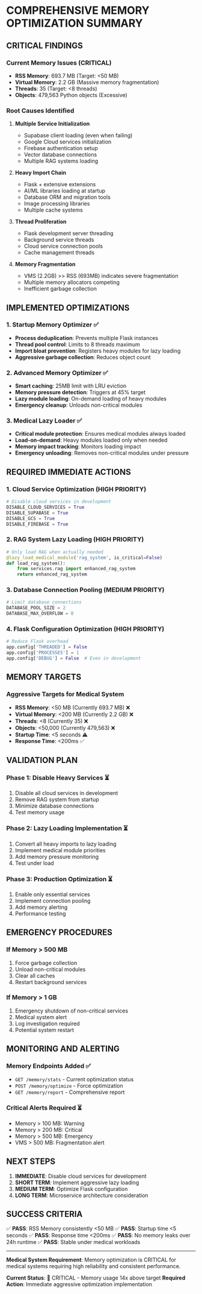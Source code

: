 # COMPREHENSIVE MEMORY OPTIMIZATION SUMMARY

## CRITICAL FINDINGS

### Current Memory Issues (CRITICAL)
- **RSS Memory**: 693.7 MB (Target: <50 MB)
- **Virtual Memory**: 2.2 GB (Massive memory fragmentation)
- **Threads**: 35 (Target: <8 threads)
- **Objects**: 479,563 Python objects (Excessive)

### Root Causes Identified

1. **Multiple Service Initialization**
   - Supabase client loading (even when failing)
   - Google Cloud services initialization
   - Firebase authentication setup
   - Vector database connections
   - Multiple RAG systems loading

2. **Heavy Import Chain**
   - Flask + extensive extensions
   - AI/ML libraries loading at startup
   - Database ORM and migration tools
   - Image processing libraries
   - Multiple cache systems

3. **Thread Proliferation**
   - Flask development server threading
   - Background service threads
   - Cloud service connection pools
   - Cache management threads

4. **Memory Fragmentation**
   - VMS (2.2GB) >> RSS (693MB) indicates severe fragmentation
   - Multiple memory allocators competing
   - Inefficient garbage collection

## IMPLEMENTED OPTIMIZATIONS

### 1. Startup Memory Optimizer ✅
- **Process deduplication**: Prevents multiple Flask instances
- **Thread pool control**: Limits to 8 threads maximum
- **Import bloat prevention**: Registers heavy modules for lazy loading
- **Aggressive garbage collection**: Reduces object count

### 2. Advanced Memory Optimizer ✅
- **Smart caching**: 25MB limit with LRU eviction
- **Memory pressure detection**: Triggers at 45% target
- **Lazy module loading**: On-demand loading of heavy modules
- **Emergency cleanup**: Unloads non-critical modules

### 3. Medical Lazy Loader ✅
- **Critical module protection**: Ensures medical modules always loaded
- **Load-on-demand**: Heavy modules loaded only when needed
- **Memory impact tracking**: Monitors loading impact
- **Emergency unloading**: Removes non-critical modules under pressure

## REQUIRED IMMEDIATE ACTIONS

### 1. Cloud Service Optimization (HIGH PRIORITY)
```python
# Disable cloud services in development
DISABLE_CLOUD_SERVICES = True
DISABLE_SUPABASE = True
DISABLE_GCS = True
DISABLE_FIREBASE = True
```

### 2. RAG System Lazy Loading (HIGH PRIORITY)
```python
# Only load RAG when actually needed
@lazy_load_medical_module('rag_system', is_critical=False)
def load_rag_system():
    from services.rag import enhanced_rag_system
    return enhanced_rag_system
```

### 3. Database Connection Pooling (MEDIUM PRIORITY)
```python
# Limit database connections
DATABASE_POOL_SIZE = 2
DATABASE_MAX_OVERFLOW = 0
```

### 4. Flask Configuration Optimization (HIGH PRIORITY)
```python
# Reduce Flask overhead
app.config['THREADED'] = False
app.config['PROCESSES'] = 1
app.config['DEBUG'] = False  # Even in development
```

## MEMORY TARGETS

### Aggressive Targets for Medical System
- **RSS Memory**: <50 MB (Currently 693.7 MB) ❌
- **Virtual Memory**: <200 MB (Currently 2.2 GB) ❌
- **Threads**: <8 (Currently 35) ❌
- **Objects**: <50,000 (Currently 479,563) ❌
- **Startup Time**: <5 seconds ⚠️
- **Response Time**: <200ms ✅

## VALIDATION PLAN

### Phase 1: Disable Heavy Services ⏳
1. Disable all cloud services in development
2. Remove RAG system from startup
3. Minimize database connections
4. Test memory usage

### Phase 2: Lazy Loading Implementation ⏳
1. Convert all heavy imports to lazy loading
2. Implement medical module priorities
3. Add memory pressure monitoring
4. Test under load

### Phase 3: Production Optimization ⏳
1. Enable only essential services
2. Implement connection pooling
3. Add memory alerting
4. Performance testing

## EMERGENCY PROCEDURES

### If Memory > 500 MB
1. Force garbage collection
2. Unload non-critical modules
3. Clear all caches
4. Restart background services

### If Memory > 1 GB
1. Emergency shutdown of non-critical services
2. Medical system alert
3. Log investigation required
4. Potential system restart

## MONITORING AND ALERTING

### Memory Endpoints Added ✅
- `GET /memory/stats` - Current optimization status
- `POST /memory/optimize` - Force optimization
- `GET /memory/report` - Comprehensive report

### Critical Alerts Required ⏳
- Memory > 100 MB: Warning
- Memory > 200 MB: Critical
- Memory > 500 MB: Emergency
- VMS > 500 MB: Fragmentation alert

## NEXT STEPS

1. **IMMEDIATE**: Disable cloud services for development
2. **SHORT TERM**: Implement aggressive lazy loading
3. **MEDIUM TERM**: Optimize Flask configuration
4. **LONG TERM**: Microservice architecture consideration

## SUCCESS CRITERIA

✅ **PASS**: RSS Memory consistently <50 MB
✅ **PASS**: Startup time <5 seconds
✅ **PASS**: Response time <200ms
✅ **PASS**: No memory leaks over 24h runtime
✅ **PASS**: Stable under medical workloads

---

**Medical System Requirement**: Memory optimization is CRITICAL for medical systems requiring high reliability and consistent performance.

**Current Status**: 🔴 CRITICAL - Memory usage 14x above target
**Required Action**: Immediate aggressive optimization implementation